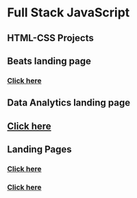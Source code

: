 # Full Stack JavaScript

## __HTML-CSS Projects__

## Beats landing page

### [Click here](https://github.com/Sandeepvaishnav411/Beats-landing-Page)

## Data Analytics landing page

## [Click here](https://github.com/Sandeepvaishnav411/Data-Analytics)

## Landing Pages
### [Click here](https://github.com/Sandeepvaishnav411/Projects/tree/main/Projects%20(1-3))
### [Click here](https://github.com/Sandeepvaishnav411/Projects/tree/main/Projects%20(4-6))